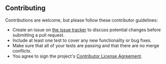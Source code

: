 ## Contributing

Contributions are welcome, but please follow these contributor guidelines:

- Create an issue on [the issue tracker](https://github.com/intoli/exodus/issues/new) to discuss potential changes before submitting a pull request.
- Include at least one test to cover any new functionality or bug fixes.
- Make sure that all of your tests are passing and that there are no merge conflicts.
- You agree to sign the project's [Contributor License Agreement](https://www.clahub.com/agreements/intoli/exodus).
